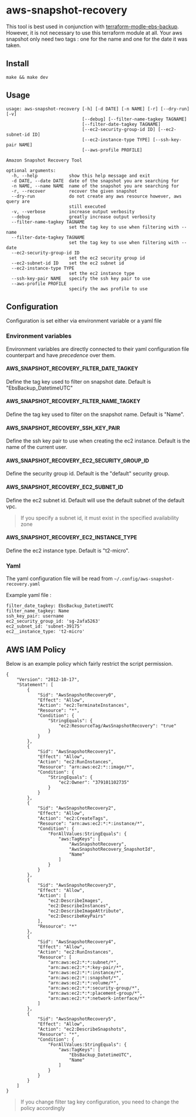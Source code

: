 # aws-snapshot-recovery

This tool is best used in conjunction with [terraform-modle-ebs-backup](https://github.com/kronostechnologies/terraform-module-ebs-backup). However, it is not necessary to use this terraform module at all. Your aws snapshot only need two tags : one for the name and one for the date it was taken.

## Install
`make && make dev`

## Usage

```
usage: aws-snapshot-recovery [-h] [-d DATE] [-n NAME] [-r] [--dry-run] [-v]
                             [--debug] [--filter-name-tagkey TAGNAME]
                             [--filter-date-tagkey TAGNAME]
                             [--ec2-security-group-id ID] [--ec2-subnet-id ID]
                             [--ec2-instance-type TYPE] [--ssh-key-pair NAME]
                             [--aws-profile PROFILE]

Amazon Snapshot Recovery Tool

optional arguments:
  -h, --help            show this help message and exit
  -d DATE, --date DATE  date of the snapshot you are searching for
  -n NAME, --name NAME  name of the snapshot you are searching for
  -r, --recover         recover the given snapshot
  --dry-run             do not create any aws resource however, aws query are
                        still executed
  -v, --verbose         increase output verbosity
  --debug               greatly increase output verbosity
  --filter-name-tagkey TAGNAME
                        set the tag key to use when filtering with --name
  --filter-date-tagkey TAGNAME
                        set the tag key to use when filtering with --date
  --ec2-security-group-id ID
                        set the ec2 security group id
  --ec2-subnet-id ID    set the ec2 subnet id
  --ec2-instance-type TYPE
                        set the ec2 instance type
  --ssh-key-pair NAME   specify the ssh key pair to use
  --aws-profile PROFILE
                        specify the aws profile to use
```

## Configuration
Configuration is set either via environment variable or a yaml file

### Environment variables
Environment variables are directly connected to their yaml configuration file counterpart and have _precedence_ over them.
#### AWS_SNAPSHOT_RECOVERY_FILTER_DATE_TAGKEY
Define the tag key used to filter on snapshot date. Default is "EbsBackup_DatetimeUTC"
#### AWS_SNAPSHOT_RECOVERY_FILTER_NAME_TAGKEY
Define the tag key used to filter on the snapshot name. Default is "Name".
#### AWS_SNAPSHOT_RECOVERY_SSH_KEY_PAIR
Define the ssh key pair to use when creating the ec2 instance. Default is the name of the current user.
#### AWS_SNAPSHOT_RECOVERY_EC2_SECURITY_GROUP_ID
Define the security group id. Default is the "default" security group.
#### AWS_SNAPSHOT_RECOVERY_EC2_SUBNET_ID
Define the ec2 subnet id. Default will use the default subnet of the default vpc.
 > If you specify a subnet id, it must exist in the specified availability zone
#### AWS_SNAPSHOT_RECOVERY_EC2_INSTANCE_TYPE
Define the ec2 instance type. Default is "t2-micro".

### Yaml
The yaml configuration file will be read from `~/.config/aws-snapshot-recovery.yaml`

Example yaml file :
```
filter_date_tagkey: EbsBackup_DatetimeUTC
filter_name_tagkey: Name
ssh_key_pair: username
ec2_security_group_id: 'sg-2afa5263'
ec2_subnet_id: 'subnet-39175'
ec2__instance_type: 't2-micro'
```
## AWS IAM Policy
Below is an example policy which fairly restrict the script permission.
```
{
    "Version": "2012-10-17",
    "Statement": [
        {
            "Sid": "AwsSnapshotRecovery0",
            "Effect": "Allow",
            "Action": "ec2:TerminateInstances",
            "Resource": "*",
            "Condition": {
                "StringEquals": {
                    "ec2:ResourceTag/AwsSnapshotRecovery": "true"
                }
            }
        },
        {
            "Sid": "AwsSnapshotRecovery1",
            "Effect": "Allow",
            "Action": "ec2:RunInstances",
            "Resource": "arn:aws:ec2:*::image/*",
            "Condition": {
                "StringEquals": {
                    "ec2:Owner": "379101102735"
                }
            }
        },
        {
            "Sid": "AwsSnapshotRecovery2",
            "Effect": "Allow",
            "Action": "ec2:CreateTags",
            "Resource": "arn:aws:ec2:*:*:instance/*",
            "Condition": {
                "ForAllValues:StringEquals": {
                    "aws:TagKeys": [
                        "AwsSnapshotRecovery",
                        "AwsSnapshotRecovery_SnapshotId",
                        "Name"
                    ]
                }
            }
        },
        {
            "Sid": "AwsSnapshotRecovery3",
            "Effect": "Allow",
            "Action": [
                "ec2:DescribeImages",
                "ec2:DescribeInstances",
                "ec2:DescribeImageAttribute",
                "ec2:DescribeKeyPairs"
            ],
            "Resource": "*"
        },
        {
            "Sid": "AwsSnapshotRecovery4",
            "Effect": "Allow",
            "Action": "ec2:RunInstances",
            "Resource": [
                "arn:aws:ec2:*:*:subnet/*",
                "arn:aws:ec2:*:*:key-pair/*",
                "arn:aws:ec2:*:*:instance/*",
                "arn:aws:ec2:*::snapshot/*",
                "arn:aws:ec2:*:*:volume/*",
                "arn:aws:ec2:*:*:security-group/*",
                "arn:aws:ec2:*:*:placement-group/*",
                "arn:aws:ec2:*:*:network-interface/*"
            ]
        },
        {
            "Sid": "AwsSnapshotRecovery5",
            "Effect": "Allow",
            "Action": "ec2:DescribeSnapshots",
            "Resource": "*",
            "Condition": {
                "ForAllValues:StringEquals": {
                    "aws:TagKeys": [
                        "EbsBackup_DatetimeUTC",
                        "Name"
                    ]
                }
            }
        }
    ]
}
```

 > If you change filter tag key configuration, you need to change the policy accordingly
